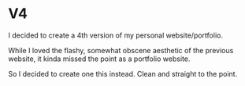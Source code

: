 # V4

I decided to create a 4th version of my personal website/portfolio.

While I loved the flashy, somewhat obscene aesthetic of the previous website, it kinda missed the point as a portfolio website.

So I decided to create one this instead. Clean and straight to the point.
